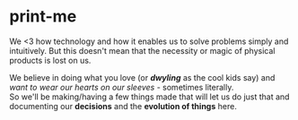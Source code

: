 # print-me
We <3 how technology and how it enables us to solve problems simply and intuitively. But this doesn't mean that the necessity or magic of physical products is lost on us.    

We believe in doing what you love (or _**dwyling**_ as the cool kids say) and _want to wear our hearts on our sleeves_ - sometimes literally.    
So we'll be making/having a few things made that will let us do just that and documenting our **decisions** and the **evolution of things** here.